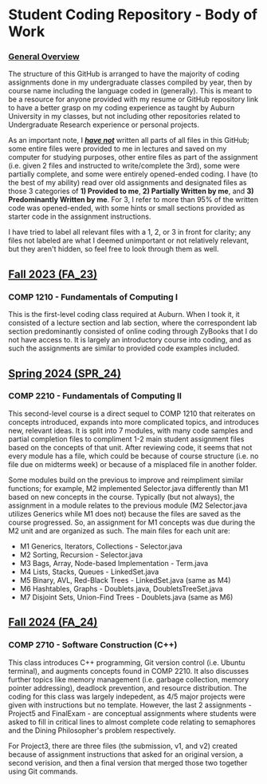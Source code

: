 # Student Coding Repository - Body of Work

### <ins>General Overview<ins>

The structure of this GitHub is arranged to have the majority of coding assignments done in my undergraduate classes compiled by year, then by course name including the language coded in (generally). This is meant to be a resource for anyone provided with my resume or GitHub repository link to have a better grasp on my coding experience as taught by Auburn University in my classes, but not including other repositories related to Undergraduate Research experience or personal projects.

As an important note, I **_<ins>have not<ins>_** written all parts of all files in this GitHub; some entire files were provided to me in lectures and saved on my computer for studying purposes, other entire files as part of the assignment (i.e. given 2 files and instructed to write/complete the 3rd), some were partially complete, and some were entirely opened-ended coding. I have (to the best of my ability) read over old assignments and designated files as those 3 categories of **1) Provided to me**, **2) Partially Written by me**, and **3) Predominantly Written by me**. For 3, I refer to more than 95% of the written code was opened-ended, with some hints or small sections provided as starter code in the assignment instructions. 

I have tried to label all relevant files with a 1, 2, or 3 in front for clarity; any files not labeled are what I deemed unimportant or not relatively relevant, but they aren't hidden, so feel free to look through them as well. 

## <ins> Fall 2023 (FA_23)<ins>

### COMP 1210 - Fundamentals of Computing I

This is the first-level coding class required at Auburn. When I took it, it consisted of a lecture section and lab section, where the correspondent lab section predominantly consisted of online coding through ZyBooks that I do not have access to. It is largely an introductory course into coding, and as such the assignments are similar to provided code examples included. 

## <ins> Spring 2024 (SPR_24)<ins>

### COMP 2210 - Fundamentals of Computing II

This second-level course is a direct sequel to COMP 1210 that reiterates on concepts introduced, expands into more complicated topics, and introduces new, relevant ideas. It is split into 7 modules, with many code samples and partial completion files to compliment 1-2 main student assignment files based on the concepts of that unit. After reviewing code, it seems that not every module has a file, which could be because of course structure (i.e. no file due on midterms week) or because of a misplaced file in another folder. 

Some modules build on the previous to improve and reimpliment similar functions; for example, M2 implemented Selector.java differently than M1 based on new concepts in the course. Typically (but not always), the assignment in a module relates to the previous module (M2 Selector.java utilizes Generics while M1 does not) because the files are saved as the course progressed. So, an assignment for M1 concepts was due during the M2 unit and are organized as such. The main files for each unit are: 
  * M1 Generics, Iterators, Collections - Selector.java
  * M2 Sorting, Recursion - Selector.java
  * M3 Bags, Array, Node-based Implementation - Term.java
  * M4 Lists, Stacks, Queues - LinkedSet.java
  * M5 Binary, AVL, Red-Black Trees - LinkedSet.java (same as M4)
  * M6 Hashtables, Graphs - Doublets.java, DoubletsTreeSet.java
  * M7 Disjoint Sets, Union-Find Trees - Doublets.java (same as M6)


## <ins> Fall 2024 (FA_24)<ins>

### COMP 2710 - Software Construction (C++)

This class introduces C++ programming, Git version control (i.e. Ubuntu terminal), and augments concepts found in COMP 2210. It also discusses further topics like memory management (i.e. garbage collection, memory pointer addressing), deadlock prevention, and resource distribution. The coding for this class was largely indepedent, as 4/5 major projects were given with instructions but no template. However, the last 2 assignments - Project5 and FinalExam - are conceptual assignments where students were asked to fill in critical lines to almost complete code relating to semaphores and the Dining Philosopher's problem respectively. 

For Project3, there are three files (the submission, v1, and v2) created because of assignment instructions that asked for an original version, a second verision, and then a final version that merged those two together using Git commands. 

